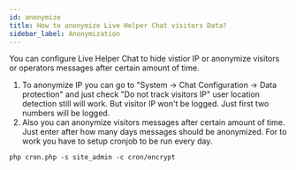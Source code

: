```yaml
---
id: anonymize
title: How to anonymize Live Helper Chat visitors Data?
sidebar_label: Anonymization
---
```


You can configure Live Helper Chat to hide vistior IP or anonymize visitors or operators messages after certain amount of time.

1. To anonymize IP you can go to "System -> Chat Configuration -> Data protection" and just check "Do not track visitors IP" user location detection still will work. But visitor IP won't be logged. Just first two numbers will be logged.
2. Also you can anonymize visitors messages after certain amount of time. Just enter after how many days messages should be anonymized. For to work you have to setup cronjob to be run every day.

```shell script
php cron.php -s site_admin -c cron/encrypt
```